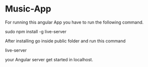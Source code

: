# Music-App
For running this angular App you have to run the following command.


sudo npm install -g live-server


After installing go inside public folder and run this command 

live-server


your Angular server get started in localhost.
